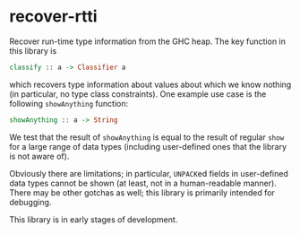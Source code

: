 # recover-rtti

Recover run-time type information from the GHC heap. The key function in this
library is

```haskell
classify :: a -> Classifier a
```

which recovers type information about values about which we know nothing (in
particular, no type class constraints). One example use case is the following
`showAnything` function:

```haskell
showAnything :: a -> String
```

We test that the result of `showAnything` is equal to the result of regular
`show` for a large range of data types (including user-defined ones that the
library is not aware of).

Obviously there are limitations; in particular, `UNPACK`ed fields in
user-defined data types cannot be shown (at least, not in a human-readable
manner). There may be other gotchas as well; this library is primarily intended
for debugging.

This library is in early stages of development.
